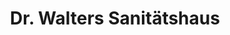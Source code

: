---
title: "Dr. Walters Sanitätshaus"
url: /hamburg/dr-walters-sanitaetshaus/
shop: Sanitätshaus
---